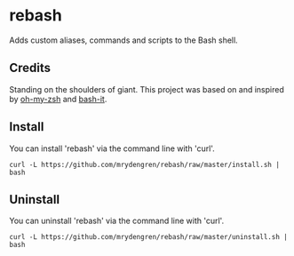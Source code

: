 # rebash

Adds custom aliases, commands and scripts to the Bash shell.

## Credits

Standing on the shoulders of giant. This project was based on and inspired by [oh-my-zsh](https://github.com/robbyrussell/oh-my-zsh) and [bash-it](https://github.com/revans/bash-it).

## Install

You can install 'rebash' via the command line with 'curl'.

    curl -L https://github.com/mrydengren/rebash/raw/master/install.sh | bash
    
## Uninstall

You can uninstall 'rebash' via the command line with 'curl'.

    curl -L https://github.com/mrydengren/rebash/raw/master/uninstall.sh | bash
